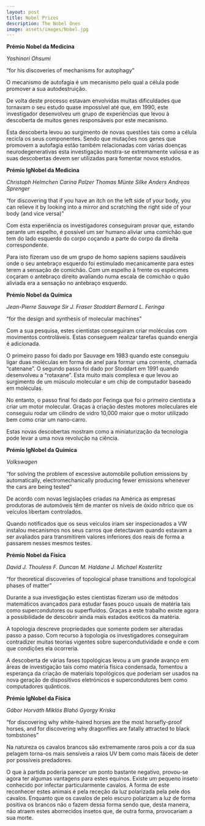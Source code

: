 ```yaml
---
layout: post
title: Nobel Prizes
description: The Nobel Ones
image: assets/images/Nobel.jpg
---
```

**Prémio Nobel da Medicina**

*Yoshinori Ohsumi*

“for his discoveries of mechanisms for autophagy"

O mecanismo de autofagia é um mecanismo pelo qual a célula pode promover a sua autodestruição.

De volta deste processo estavam envolvidas muitas dificuldades que tornavam o seu estudo quase impossível até que, em 1990, este investigador desenvolveu um grupo de experiências que levou à descoberta de muitos genes responsáveis por este mecanismo.

Esta descoberta levou ao surgimento de novas questões tais como a célula recicla os seus componentes. Sendo que mutações nos genes que promovem a autofagia estão também relacionadas com várias doenças neurodegenerativas esta investigação mostra-se extremamente valiosa e as suas descobertas devem ser utilizadas para fomentar novos estudos.

**Prémio IgNobel da Medicina**

*Christoph Helmchen*
*Carina Palzer*
*Thomas Münte*
*Silke Anders*
*Andreas Sprenger*

“for discovering that if you have an itch on the left side of your body, you can relieve it by looking into a mirror and scratching the right side of your body (and vice versa)”

Com esta experiência os investigadores conseguiram provar que, estando perante um espelho, é possível um ser humano aliviar uma comichão que tem do lado esquerdo do corpo coçando a parte do corpo da direita correspondente.

Para isto fizeram uso de um grupo de homo sapiens sapiens saudáveis onde o seu antebraço esquerdo foi estimulado mecanicamente para estes terem a sensação de comichão. Com um espelho à frente os espécimes coçaram o antebraço direito avaliando numa escala de comichão o quão aliviada era a sensação no antebraço esquerdo.

**Prémio Nobel da Química**

*Jean-Pierre Sauvage*
*Sir J. Fraser Stoddart*
*Bernard L. Feringa*

“for the design and synthesis of molecular machines”

Com a sua pesquisa, estes cientistas conseguiram criar moléculas com movimentos controláveis. Estas conseguem realizar tarefas quando energia é adicionada.

O primeiro passo foi dado por Sauvage em 1983 quando este conseguiu ligar duas moléculas em forma de anel para formar uma corrente, chamada “catenane”. O segundo passo foi dado por Stoddart em 1991 quando desenvolveu a “rotaxane”. Esta muito mais complexa e que levou ao surgimento de um músculo molecular e um chip de computador baseado em moléculas.

No entanto, o passo final foi dado por Feringa que foi o primeiro cientista a criar um motor molecular. Graças à criação destes motores moleculares ele conseguiu rodar um cilindro de vidro 10,000 maior que o motor utilizado bem como criar um nano-carro.

Estas novas descobertas mostram como a miniaturização da tecnologia pode levar a uma nova revolução na ciência.

**Prémio IgNobel da Química**

*Volkswagen*

“for solving the problem of excessive automobile pollution emissions by automatically, electromechanically producing fewer emissions whenever the cars are being tested”

De acordo com novas legislações criadas na América as empresas produtoras de automóveis têm de manter os níveis de óxido nítrico que os veículos libertam controlados.

Quando notificados que os seus veículos iriam ser inspecionados a VW instalou mecanismos nos seus carros que detectavam quando estavam a ser avaliados para transmitirem valores inferiores dos reais de forma a passarem nesses mesmos testes.

**Prémio Nobel da Física**

*David J. Thouless*
*F. Duncan M. Haldane*
*J. Michael Kosterlitz*

“for theoretical discoveries of topological phase transitions and topological phases of matter”

Durante a sua investigação estes cientistas fizeram uso de métodos matemáticos avançados para estudar fases pouco usuais de matéria tais como supercondutores ou superfluídos. Graças a este trabalho existe agora a possibilidade de descobrir ainda mais estados exóticos da matéria.

A topologia descreve propriedades que somente podem ser alteradas passo a passo. Com recurso à topologia os investigadores conseguiram contradizer muitas teorias vigentes sobre supercondutividade e onde e com que condições ela ocorreria.

A descoberta de várias fases topológicas levou a um grande avanço em áreas de investigação tais como matéria física condensada, fomentou a esperança da criação de materiais topológicos que poderiam ser usados na nova geração de dispositivos eletrónicos e supercondutores bem como computadores quânticos.

**Prémio IgNobel da Física**

*Gábor Horváth*
*Miklós Blahó*
*Gyorgy Kriska*

“for discovering why white-haired horses are the most horsefly-proof horses, and for discovering why dragonflies are fatally attracted to black tombstones”

Na natureza os cavalos brancos são extremamente raros pois a cor da sua pelagem torna-os mais sensíveis a raios UV bem como mais fáceis de deter por possíveis predadores.

O que à partida poderia parecer um ponto bastante negativo, provou-se agora ter algumas vantagens para estes equinos. Existe um pequeno inseto conhecido por infectar particularmente cavalos. A forma de este reconhecer estes animais é pela receção da luz polarizada pela pele dos cavalos. Enquanto que os cavalos de pelo escuro polarizam a luz de forma positiva os brancos não o fazem dessa forma sendo que, desta maneira, não atraem estes aborrecidos insetos que, de outra forma, provocariam a sua morte.

